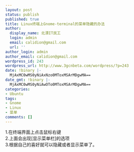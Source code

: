 ```yaml
---
layout: post
status: publish
published: true
title: Linux终端上Gnome-terminal的菜单隐藏的办法
author:
  display_name: 北漂IT民工
  login: admin
  email: calidion@gmail.com
  url: ''
author_login: admin
author_email: calidion@gmail.com
wordpress_id: 243
wordpress_url: http://www.3gcnbeta.com/wordpress/?p=243
date: !binary |-
  MjAxMC0wMS0yNiAxNzo0MToxMSArMDgwMA==
date_gmt: !binary |-
  MjAxMC0wMS0yNiAwOTo0MToxMSArMDgwMA==
categories:
- Ubuntu
tags:
- Gnome
- Linux
- 菜单
comments: []
---
```

<p>1.在终端界面上点击鼠标右键<br />
2.上面会出现[显示菜单栏]的选项<br />
3.根据自己的喜好就可以隐藏或者显示菜单了。</p>
